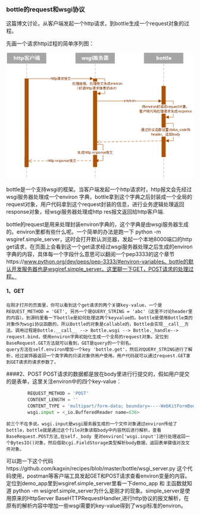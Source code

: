 ### bottle的request和wsgi协议

这篇博文讨论，从客户端发起一个http请求，到bottle生成一个request对象的过程。

先画一个请求http过程的简单序列图：
    
![Aaron Swartz](./httprequest.png)

bottle是一个支持wsgi的框架。当客户端发起一个http请求时，http报文会先经过wsgi服务器处理成一个environ
字典，bottle拿到这个字典之后封装成一个全局的request对象，用户代码拿到这个request封装的信息，进行业务逻辑处理返回response对象，经wsgi服务器处理成http res报文返回给http客户端.

bottle的request是用来处理封装environ字典的，这个字典是由wsgi服务器生成的。environ里都有些什么呢。一个简单的办法是跑一下 python -m wsgiref.simple_server，这时会打开默认浏览器，发起一个本地8000端口的http get请求，在页面上会看到这一个get请求经过wsgi服务器处理之后生成的environ字典的内容，具体每一个字段什么意思可以翻阅一个pep3333的这个章节https://www.python.org/dev/peps/pep-3333/#environ-variables。bottle的默认开发服务器也是wsgiref.simple_server。这里聊一下GET，POST请求的处理过程。
#### 1、GET
    在刚才打开的页面里，你可以看到这个get请求的两个关键key-value，一个是REQUEST_METHOD = 'GET', 另外一个是QUERY_STRING = 'abc'（这里不讨论header里的内容）。到源码里看一下bottle是如何处理这两个keyvalue的。bottle是使用Bottle类的对象作为wsgi协议函数的，所以Bottle的对象是callable的，Bottle会实现__call__方法。调用过程是Bottle.__call__ --> Bottle.wsgi --> Bottle._handle--> request.bind，使用environ字典初始化生成一个全局的request对象。定位到BaseRequest.GET方法就可以看到，GET是query的一个别名。
    query方法在self.environ增加一个key 'bottle.get'，然后对QUERY_STRING进行了解析，经过装饰器返回一个类字典的只读对象供用户使用。用户代码就可以通过request.GET拿到GET请求的请求参数了。
####2、POST
    POST请求的数据都是放在body里进行行提交的，假如用户提交的是表单，这里关注environ中的四个key-value：
```python
        REQUEST_METHOD = 'POST'
        CONTENT_LENGTH = ''
        CONTENT_TYPE = 'multipart/form-data; boundary=----WebKitFormBoundary5N9kIKpwXYrgi5jb'
        wsgi.input = <_io.BufferedReader name=636>
 ```
    前三个不在多说。wsgi.input是wsgi服务器生成的一个文件对象通过environ传给了bottle，bottle就是通过这个file对象读取body中内容然后进行解析，查看BaseRequest.POST方法,在self._body 里对environ['wsgi.input']进行处理返回一个BytesIO()对象，然后借助cgi.FieldStorage类型解析body数据，返回表单键值对及文件对象。
可以跑一下这个代码https://github.com/kagxin/recipes/blob/master/bottle/wsgi_server.py 这个代码使用，postman等客户端工具发起GET和POST请求查看environ变量的内容。定位到demo_app里到wsgiref.simple_server里看一下demo_app 和 主函数就知道 python -m wsigref.simple_server为什么是刚才的现象。simple_server是使用原来的HttpServer BaseHTTPRequestHandler,进行http协议的报文解析，在原有的解析内容中增加一些wsgi需要的key-value得到了wsgi标准的environ。


